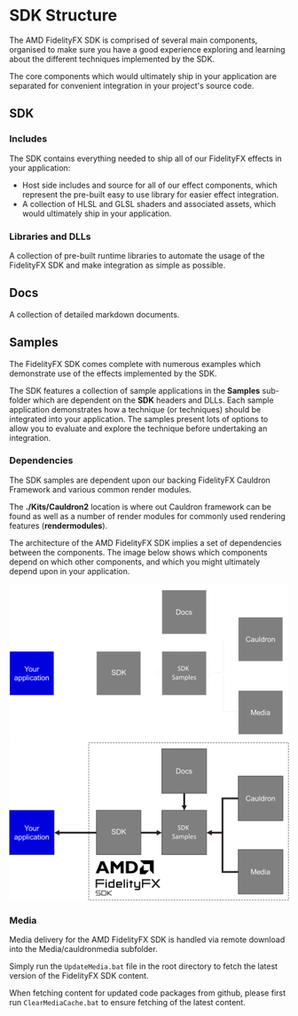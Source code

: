 <!-- @page page_getting-started_sdk-structure FidelityFX SDK Structure -->

<h1>SDK Structure</h1>

The AMD FidelityFX SDK is comprised of several main components, organised to make sure you have a good experience exploring and learning about the different techniques implemented by the SDK. 

The core components which would ultimately ship in your application are separated for convenient integration in your project's source code.

<h2>SDK</h2>

<h3>Includes</h3>

The SDK contains everything needed to ship all of our FidelityFX effects in your application:

- Host side includes and source for all of our effect components, which represent the pre-built easy to use library for easier effect integration.
- A collection of HLSL and GLSL shaders and associated assets, which would ultimately ship in your application.

<h3>Libraries and DLLs</h3>

A collection of pre-built runtime libraries to automate the usage of the FidelityFX SDK and make integration as simple as possible.

<h2>Docs</h2>

A collection of detailed markdown documents.

<h2>Samples</h2>

The FidelityFX SDK comes complete with numerous examples which demonstrate use of the effects implemented by the SDK. 

The SDK features a collection of sample applications in the **Samples** sub-folder which are dependent on the **SDK** headers and DLLs. Each sample application demonstrates how a technique (or techniques) should be integrated into your application. The samples present lots of options to allow you to evaluate and explore the technique before undertaking an integration.

<h3>Dependencies</h3>

The SDK samples are dependent upon our backing FidelityFX Cauldron Framework and various common render modules. 

The **./Kits/Cauldron2** location is where out Cauldron framework can be found as well as a number of render modules for commonly used rendering features (**rendermodules**).

The architecture of the AMD FidelityFX SDK implies a set of dependencies between the components. The image below shows which components depend on which other components, and which you might ultimately depend upon in your application.

![image](media/component-dependencies-dark.png#gh-dark-mode-only)
![image](media/component-dependencies.png#gh-light-mode-only)

<h3>Media</h3>

Media delivery for the AMD FidelityFX SDK is handled via remote download into the Media/cauldronmedia subfolder.

Simply run the ```UpdateMedia.bat``` file in the root directory to fetch the latest version of the FidelityFX SDK content.

When fetching content for updated code packages from github, please first run ```ClearMediaCache.bat``` to ensure fetching of the latest content.
